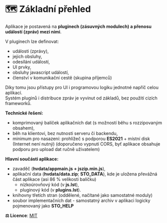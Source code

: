 # 🗺️ Základní přehled

Aplikace je postavená na **pluginech (zásuvných modulech) a přenosu událostí (zpráv) mezi nimi**.

V pluginech lze definovat:

- události (zprávy),
- jejich obsluhy,
- odesílání událostí,
- UI prvky,
- obsluhy javascript událostí,
- členství v komunikační cestě (skupina příjemců)

Díky tomu jsou přístupy pro UI i programovou logiku jednotné napříč celou aplikací.  
Systém pluginů i distribuce zpráv je vyvinut od základů, bez použití cizích frameworků.  

**Technické řešení:**

- komprimovaný balíček aplikačních dat (s možností běhu s rozzipovaným obsahem),
- běh na klientovi, bez nutnosti serveru či backendu,
- minimum pro nasazení: prohlížeč s podporou **ES2021** + místní disk (Internet není nutný) (doporučeno vypnutí CORS, byť aplikace obsahuje podporu pro upload dat ručně uživatelem)

**Hlavní součásti aplikace:**

- zavaděč (**hvdata/appmain.js + jszip.min.js**),
- aplikační data (**hvdata/data.zip**; **STO_DATA**), kde je uložena převážná část aplikace (asi 86 % velikosti balíčku)
  - nízkoúrovňový kód (v **js.lst**),
  - pluginový kód (v **plugins.lst**).
- knihovny třetích stran (oddělené, načítané jako samostatné moduly)
- soubor implementačních dat - samostatný archiv v aplikaci logicky pojmenovaný jako **STO_HELP**

**⚖️ Licence**: [MIT][MIT]

[MIT]: https://github.com/HelpViewer/HelpViewer/blob/master/LICENSE "MIT licence"